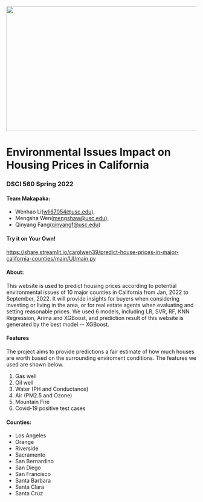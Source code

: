 <img src="makapaka_logo.gif" width="1400" height="330" />

# Environmental Issues Impact on Housing Prices in California 

### DSCI 560 Spring 2022

#### Team Makapaka:
- Wenhao Li(wli67054@usc.edu),
- Mengsha Wen(mengshaw@usc.edu),
- Qinyang Fang(qinyangf@usc.edu)

#### Try it on Your Own!
https://share.streamlit.io/carolwen39/predict-house-prices-in-major-california-counties/main/UI/main.py

#### About:
This website is used to predict housing prices according to potential environmental issues of 10 major counties in California from Jan, 2022 to September, 2022. It will provide insights for buyers when considering investing or living in the area, or for real estate agents when evaluating and setting reasonable prices. We used 6 models, including LR, SVR, RF, KNN Regression, Arima and XGBoost, and prediction result of this website is generated by the best model -- XGBoost.

#### Features
The project aims to provide predictions a fair estimate of how much houses are worth based on the surrounding enviroment conditions. The features we used are shown below.
1) Gas well
2) Oil well
3) Water (PH and Conductance)
4) Air (PM2.5 and Ozone)
5) Mountain Fire
6) Covid-19 positive test cases


#### Counties:
- Los Angeles
- Orange
- Riverside
- Sacramento
- San Bernardino
- San Diego
- San Francisco
- Santa Barbara
- Santa Clara
- Santa Cruz

